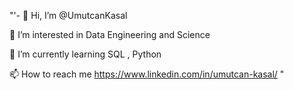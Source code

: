 
"'- 👋 Hi, I’m @UmutcanKasal

👀 I’m interested in Data Engineering and Science

🌱 I’m currently learning SQL , Python

📫 How to reach me https://www.linkedin.com/in/umutcan-kasal/ "
